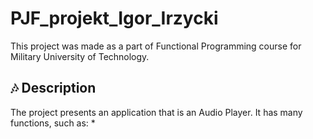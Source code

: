 # PJF_projekt_Igor_Irzycki

This project was made as a part of Functional Programming course for Military University of Technology.

## :notes: Description
The project presents an application that is an Audio Player. It has many functions, such as:
* 
